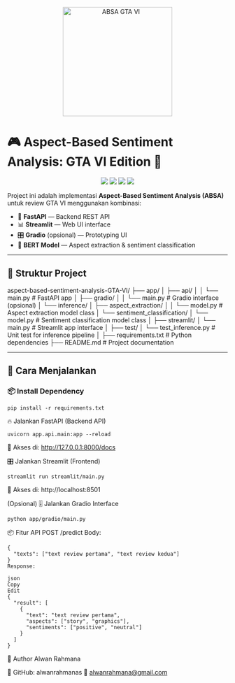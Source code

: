 <p align="center">
  <img src="https://i.imgur.com/Q7cAm9u.png" alt="ABSA GTA VI" width="250"/>
</p>

</p>

# 🎮 Aspect-Based Sentiment Analysis: GTA VI Edition 🚀

<p align="center">
  <img src="https://img.shields.io/badge/Python-3.11-blue?logo=python"/>
  <img src="https://img.shields.io/badge/FastAPI-0.110-green?logo=fastapi"/>
  <img src="https://img.shields.io/badge/Streamlit-1.34-red?logo=streamlit"/>
  <img src="https://img.shields.io/badge/HuggingFace-🤗-yellow"/>
</p>

Project ini adalah implementasi **Aspect-Based Sentiment Analysis (ABSA)** untuk review GTA VI menggunakan kombinasi:

- 🐍 **FastAPI** — Backend REST API
- 📊 **Streamlit** — Web UI interface
- 🎛️ **Gradio** (opsional) — Prototyping UI
- 🤖 **BERT Model** — Aspect extraction & sentiment classification

---

## 📂 Struktur Project

aspect-based-sentiment-analysis-GTA-VI/
├── app/
│ ├── api/
│ │ └── main.py # FastAPI app
│ ├── gradio/
│ │ └── main.py # Gradio interface (opsional)
│ └── inference/
│ ├── aspect_extraction/
│ │ └── model.py # Aspect extraction model class
│ └── sentiment_classification/
│ └── model.py # Sentiment classification model class
│
├── streamlit/
│ └── main.py # Streamlit app interface
│
├── test/
│ └── test_inference.py # Unit test for inference pipeline
│
├── requirements.txt # Python dependencies
├── README.md # Project documentation

---

## 🚀 Cara Menjalankan

### 📦 Install Dependency

```
pip install -r requirements.txt
```

🔥 Jalankan FastAPI (Backend API)
```
uvicorn app.api.main:app --reload
```

📍 Akses di: http://127.0.0.1:8000/docs

🎛️ Jalankan Streamlit (Frontend)
```
streamlit run streamlit/main.py
```
📍 Akses di: http://localhost:8501

(Opsional) 🎚️ Jalankan Gradio Interface
```
python app/gradio/main.py
```

📦 Fitur API
POST /predict
Body:

```
{
  "texts": ["text review pertama", "text review kedua"]
}
Response:

json
Copy
Edit
{
  "result": [
    {
      "text": "text review pertama",
      "aspects": ["story", "graphics"],
      "sentiments": ["positive", "neutral"]
    }
  ]
}
```

📑 Author
Alwan Rahmana

🚀 GitHub: alwanrahmanas
📧 alwanrahmana@gmail.com
